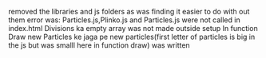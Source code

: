 removed the libraries and js folders as was finding it easier to do with out them
error was:
Particles.js,Plinko.js and Particles.js were not called in index.html
Divisions ka empty array was not made outside setup
In function Draw new Particles ke jaga pe new particles(first letter of particles is big in the js but was smalll here in function draw) was written
